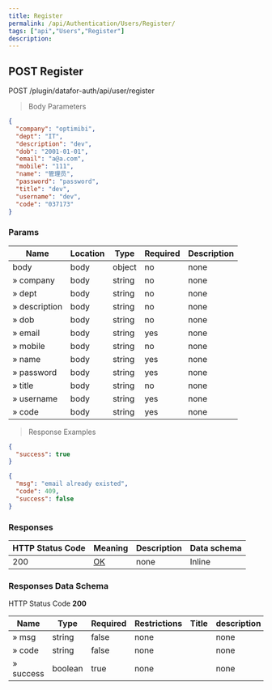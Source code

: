```yaml
---
title: Register
permalink: /api/Authentication/Users/Register/
tags: ["api","Users","Register"]
description: 
---
```


## POST Register

POST /plugin/datafor-auth/api/user/register

> Body Parameters

```json
{
  "company": "optimibi",
  "dept": "IT",
  "description": "dev",
  "dob": "2001-01-01",
  "email": "a@a.com",
  "mobile": "111",
  "name": "管理员",
  "password": "password",
  "title": "dev",
  "username": "dev",
  "code": "037173"
}
```

### Params

|Name|Location|Type|Required|Description|
|---|---|---|---|---|
|body|body|object| no |none|
|» company|body|string| no |none|
|» dept|body|string| no |none|
|» description|body|string| no |none|
|» dob|body|string| no |none|
|» email|body|string| yes |none|
|» mobile|body|string| no |none|
|» name|body|string| yes |none|
|» password|body|string| yes |none|
|» title|body|string| no |none|
|» username|body|string| yes |none|
|» code|body|string| yes |none|

> Response Examples

```json
{
  "success": true
}
```

```json
{
  "msg": "email already existed",
  "code": 409,
  "success": false
}
```

### Responses

|HTTP Status Code |Meaning|Description|Data schema|
|---|---|---|---|
|200|[OK](https://tools.ietf.org/html/rfc7231#section-6.3.1)|none|Inline|

### Responses Data Schema

HTTP Status Code **200**

|Name|Type|Required|Restrictions|Title|description|
|---|---|---|---|---|---|
|» msg|string|false|none||none|
|» code|string|false|none||none|
|» success|boolean|true|none||none|
